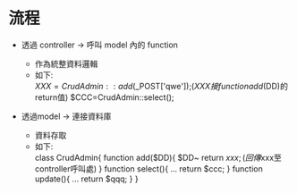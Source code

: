 # 流程


* 透過 controller -> 呼叫 model 內的 function  
    * 作為統整資料邏輯
    * 如下:<br>
    $XXX=CrudAdmin::add($_POST['qwe']);($XXX接 function add($DD)的return值)
    $CCC=CrudAdmin::select();

* 透過model -> 連接資料庫 
  * 資料存取
  * 如下:<br>
    class CrudAdmin{
     function add($DD){
       $DD~
       return $xxx; (回傳$xxx至controller呼叫處)
      }
      function select(){
      ...
      return $ccc;
      }
      function update(){
      ...
      return $qqq;
      }
    }